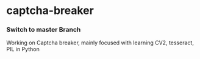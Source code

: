 # captcha-breaker
### Switch to master Branch

Working on Captcha breaker, mainly focused with learning CV2, tesseract, PIL in Python
